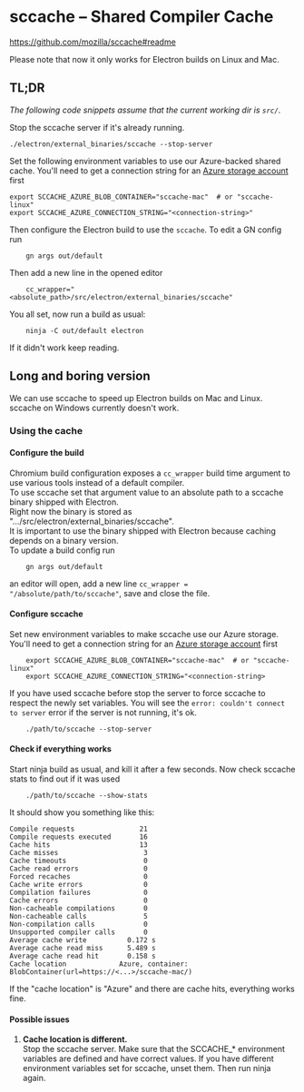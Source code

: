 # sccache – Shared Compiler Cache

<https://github.com/mozilla/sccache#readme>

Please note that now it only works for Electron builds on Linux and Mac. 

## TL;DR

*The following code snippets assume that the current working dir is `src/`.*

Stop the sccache server if it's already running. 
```
./electron/external_binaries/sccache --stop-server
```
    
Set the following environment variables to use our Azure-backed shared cache.
You'll need to get a connection string for an [Azure storage account][] first
```
export SCCACHE_AZURE_BLOB_CONTAINER="sccache-mac"  # or "sccache-linux"
export SCCACHE_AZURE_CONNECTION_STRING="<connection-string>"
```

Then configure the Electron build to use the `sccache`. To edit a GN config run
```
    gn args out/default
```

Then add a new line in the opened editor
```
    cc_wrapper="<absolute_path>/src/electron/external_binaries/sccache"
```

You all set, now run a build as usual:
```
    ninja -C out/default electron
```

If it didn't work keep reading.

## Long and boring version

We can use sccache to speed up Electron builds on Mac and Linux.
sccache on Windows currently doesn't work.

### Using the cache

#### Configure the build

Chromium build configuration exposes a `cc_wrapper` build time argument
to use various tools instead of a default compiler.  
To use sccache set that argument value to an absolute path to a sccache binary shipped with Electron.  
Right now the binary is stored as "…/src/electron/external_binaries/sccache".  
It is important to use the binary shipped with Electron because caching depends on a binary version.  
To update a build config run
```
    gn args out/default
```

an editor will open, add a new line `cc_wrapper = "/absolute/path/to/sccache"`, save and close the file.

#### Configure sccache

Set new environment variables to make sccache use our Azure storage.
You'll need to get a connection string for an [Azure storage account][] first
```
    export SCCACHE_AZURE_BLOB_CONTAINER="sccache-mac"  # or "sccache-linux"
    export SCCACHE_AZURE_CONNECTION_STRING="<connection-string>
```

If you have used sccache before stop the server to force sccache to respect the newly set variables.
You will see the `error: couldn't connect to server` error if the server is not running, it's ok.
```
    ./path/to/sccache --stop-server
```

#### Check if everything works

Start ninja build as usual, and kill it after a few seconds. Now check sccache stats to find out if it was used
```
    ./path/to/sccache --show-stats
```

It should show you something like this:
```
Compile requests                21
Compile requests executed       16
Cache hits                      13
Cache misses                     3
Cache timeouts                   0
Cache read errors                0
Forced recaches                  0
Cache write errors               0
Compilation failures             0
Cache errors                     0
Non-cacheable compilations       0
Non-cacheable calls              5
Non-compilation calls            0
Unsupported compiler calls       0
Average cache write          0.172 s
Average cache read miss      5.489 s
Average cache read hit       0.158 s
Cache location             Azure, container: BlobContainer(url=https://<...>/sccache-mac/)
```

If the "cache location" is "Azure" and there are cache hits, everything works fine.

#### Possible issues

1. **Cache location is different.**  
   Stop the sccache server. Make sure that the SCCACHE_* environment variables are defined and have correct values.
   If you have different environment variables set for sccache, unset them. Then run ninja again.

[Azure storage account]: https://ms.portal.azure.com/#@microsoft.onmicrosoft.com/resource/subscriptions/1a3c1edb-1a92-4a1e-ab91-251fdc9e6680/resourceGroups/electron-devops-rg/providers/Microsoft.Storage/storageAccounts/electroncache/keys
